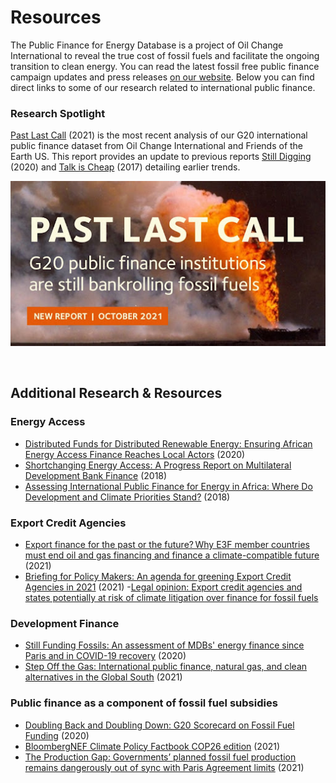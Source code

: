 # Resources

The Public Finance for Energy Database is a project of Oil Change International to reveal the true cost of fossil fuels and facilitate the ongoing transition to clean energy. You can read the latest fossil free public finance campaign updates and press releases [on our website](https://priceofoil.org/). Below you can find direct links to some of our research related to international public finance.

### Research Spotlight

[Past Last Call](https://priceofoil.org/2021/10/28/past-last-call-g20-public-finance-institutions-are-still-bankrolling-fossil-fuels/) (2021) is the most recent analysis of our G20 international public finance dataset from Oil Change International and Friends of the Earth US. This report provides an update to previous reports [Still Digging](http://priceofoil.org/2020/05/27/g20-still-digging/) (2020) and [Talk is Cheap](http://priceofoil.org/2017/07/05/g20-financing-climate-disaster/) (2017) detailing earlier trends. 

![Past Last Call](Past-Last-Call.jpeg "Past Last Call")  

&nbsp;

## Additional Research & Resources

### Energy Access

- [Distributed Funds for Distributed Renewable Energy: Ensuring African Energy Access Finance Reaches Local Actors](https://priceofoil.org/2020/07/21/distributed-renewable-2020/) (2020)
- [Shortchanging Energy Access: A Progress Report on Multilateral Development Bank Finance](http://priceofoil.org/2018/10/10/shortchanging-energy-access-report-mdb-finance/) (2018)
- [Assessing International Public Finance for Energy in Africa: Where Do Development and Climate Priorities Stand?](http://priceofoil.org/2018/07/23/assessing-international-public-finance-for-energy-in-africa/) (2018)

### Export Credit Agencies
- [Export finance for the past or the future? Why E3F member countries must end oil and gas financing and finance a climate-compatible future](http://priceofoil.org/2021/11/22/new-research-e3f-countries-need-to-shift-their-eur-19-billion-in-export-finance-for-fossil-fuels-to-renewables/) (2021)
- [Briefing for Policy Makers: An agenda for greening Export Credit Agencies in 2021](http://priceofoil.org/content/uploads/2021/04/Briefing-for-Policy-Makers_-Greening-Export-Credit-Agencies.pdf) (2021)
-[Legal opinion: Export credit agencies and states potentially at risk of climate litigation over finance for fossil fuels](http://priceofoil.org/2021/05/04/press-release-eca-legal-opinion/)

### Development Finance
- [Still Funding Fossils: An assessment of MDBs' energy finance since Paris and in COVID-19 recovery](https://bigshiftglobal.org/MDB-finance-2020) (2020)
- [Step Off the Gas: International public finance, natural gas, and clean alternatives in the Global South](https://www.iisd.org/system/files/2021-06/natural-gas-finance-clean-alternatives-global-south.pdf) (2021)

### Public finance as a component of fossil fuel subsidies
- [Doubling Back and Doubling Down: G20 Scorecard on Fossil Fuel Funding](http://priceofoil.org/2020/11/09/g20-scorecard-2020/) (2020)
- [BloombergNEF Climate Policy Factbook COP26 edition](https://about.bnef.com/blog/g-20-fossil-fuel-support-hits-nearly-600-billion-in-2020/) (2021)
- [The Production Gap: Governments’ planned fossil fuel production remains dangerously out of sync with Paris Agreement limits](https://productiongap.org/2021report/) (2021)